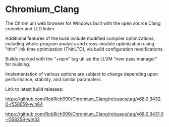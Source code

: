 # Chromium_Clang

The Chromium web browser for Windows built with the open source Clang compiler and LLD linker.

Additional features of the build include modified compiler optimizations, including whole-program analysis and cross-module optimization using "thin" link time optimization (ThinLTO), via build configuration modifications.

Builds marked with the "+npm" tag utilize the LLVM "new pass manager" for building.

Implementation of various options are subject to change depending upon performance, stability, and similar paramaters.

Link to latest build releases:

https://github.com/RobRich999/Chromium_Clang/releases/tag/v68.0.3432.0-r558659-win64

https://github.com/RobRich999/Chromium_Clang/releases/tag/v68.0.3431.0-r558258-win32
